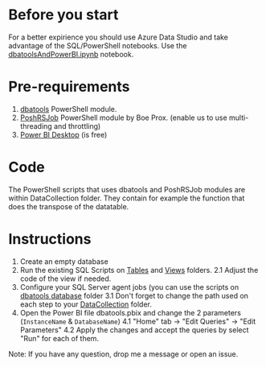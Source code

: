 # Before you start
For a better expirience you should use Azure Data Studio and take advantage of the SQL/PowerShell notebooks. Use the [dbatoolsAndPowerBI.ipynb](dbatoolsAndPowerBI.ipynb) notebook.

# Pre-requirements
1. [dbatools](https://www.powershellgallery.com/packages/dbatools) PowerShell module.
2. [PoshRSJob](https://www.powershellgallery.com/packages/PoshRSJob) PowerShell module by Boe Prox. (enable us to use multi-threading and throttling)
3. [Power BI Desktop](https://www.microsoft.com/pt-pt/download/details.aspx?id=45331) (is free)

# Code
The PowerShell scripts that uses dbatools and PoshRSJob modules are within DataCollection folder.
They contain for example the function that does the transpose of the datatable.

# Instructions
1. Create an empty database
2. Run the existing SQL Scripts on [Tables](./dbatools%20database/Tables) and [Views](./dbatools%20database/Views) folders.
 2.1 Adjust the code of the view if needed.
3. Configure your SQL Server agent jobs (you can use the scripts on [dbatools database](./dbatools%20database/AgentJobs) folder
    3.1 Don't forget to change the path used on each step to your [DataCollection](./DataCollection) folder.
4. Open the Power BI file dbatools.pbix and change the 2 parameters (`InstanceName` & `DatabaseName`)
    4.1 "Home" tab -> "Edit Queries" -> "Edit Parameters"
    4.2 Apply the changes and accept the queries by select "Run" for each of them.


Note: If you have any question, drop me a message or open an issue.
